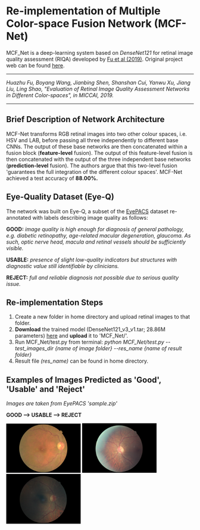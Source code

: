 # Re-implementation of Multiple Color-space Fusion Network (MCF-Net)
MCF_Net is a deep-learning system based on *DenseNet121* for retinal image quality assessment (RIQA) developed by [Fu et al (2019)](https://arxiv.org/abs/1907.05345). Original project web can be found [here](https://github.com/HzFu/EyeQ).  

-----------------
*Huazhu Fu, Boyang Wang, Jianbing Shen, Shanshan Cui, Yanwu Xu, Jiang Liu, Ling Shao, "Evaluation of Retinal Image Quality Assessment Networks in Different Color-spaces", in MICCAI, 2019.*

-----------------
## Brief Description of Network Architecture
MCF-Net transforms RGB retinal images into two other colour spaces, i.e. HSV and LAB, before passing all three independently to different base CNNs. The output of these base networks are then concatenated within a fusion block (**feature-level** fusion). The output of this feature-level fusion is then concatenated with the output of the three independent base networks (**prediction-level** fusion). The authors argue that this two-level fusion 'guarantees the full integration of the different colour spaces'. MCF-Net achieved a test accuracy of **88.00%.**

## Eye-Quality Dataset (Eye-Q)
The network was built on Eye-Q, a subset of the [EyePACS](https://www.kaggle.com/c/diabetic-retinopathy-detection) dataset re-annotated with labels describing image quality as follows:

**GOOD:** *image quality is high enough for diagnosis of general pathology, e.g. diabetic retinopathy, age-related macular degeneration, glaucoma. As such, optic nerve head, macula and retinal vessels should be sufficiently visible.*

**USABLE:** *presence of slight low-quality indicators but structures with diagnostic value still identifiable by clinicians.*

**REJECT:** *full and reliable diagnosis not possible due to serious quality issue.* 

## Re-implementation Steps
1. Create a new folder in home directory and upload retinal images to that folder.
2. **Download** the trained model (DenseNet121_v3_v1.tar; 28.86M parameters) [here](https://onedrive.live.com/?authkey=%21AJEJujrShK2M9Zk&cid=F3A8A31ABFAC51B0&id=F3A8A31ABFAC51B0%213790&parId=F3A8A31ABFAC51B0%21253&action=locate) and **upload** it to 'MCF_Net/'.
3. Run MCF_Net/test.py from terminal: *python MCF_Net/test.py --test_images_dir {name of image folder} --res_name {name of result folder}*
4. Result file *(res_name)* can be found in home directory.

## Examples of Images Predicted as 'Good', 'Usable' and 'Reject'
*Images are taken from EyePACS 'sample.zip'*

**GOOD      —>      USABLE      —>      REJECT**
<p float="left">
  <img src="/sample_images/good.jpeg" width="200" /> 
  <img src="/sample_images/usable.jpeg" width="200" /> 
  <img src="/sample_images/reject.jpeg" width="200" />
</p>


